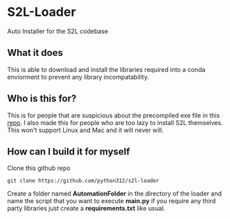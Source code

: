 
# S2L-Loader

Auto Installer for the S2L codebase

## What it does
This is able to download and install the libraries required into a conda enviorment to prevent any library incompatability.

## Who is this for?

This is for people that are suspicious about the precompiled exe file in this [repo](https://github.com/aftabnadim/S2L). I also made this for people who are too lazy to install S2L themselves. This won't support Linux and Mac and it will never will.

## How can I build it for myself

Clone this github repo

```
git clone https://github.com/python312/s2l-loader
```

Create a folder named **AutomationFolder** in the directory of the loader and name the script that you want to execute **main.py**
if you require any third party libraries just create a **requirements.txt** like usual.
